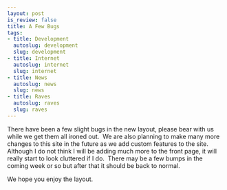 ```yaml
--- 
layout: post
is_review: false
title: A Few Bugs
tags: 
- title: Development
  autoslug: development
  slug: development
- title: Internet
  autoslug: internet
  slug: internet
- title: News
  autoslug: news
  slug: news
- title: Raves
  autoslug: raves
  slug: raves
---
```


There have been a few slight bugs in the new layout, please bear with us while we get them all ironed out.  We are also planning to make many more changes to this site in the future as we add custom features to the site.  Although I do not think I will be adding much more to the front page, it will really start to look cluttered if I do.  There may be a few bumps in the coming week or so but after that it should be back to normal.

We hope you enjoy the layout.
